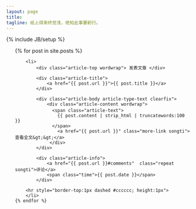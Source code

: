 ```yaml
---
layout: page
title: 
tagline: 纸上得来终觉浅，绝知此事要躬行。
---
```

{% include JB/setup %}

<ul>
	{% for post in site.posts %}
		
		<li>
			<div class="article-top wordwrap"> 发表文章 </div>

			<div class="article-title">
				<a href="{{ post.url }}">{{ post.title }}</a>
			</div>
			
			<div class="article-body article-type-text clearfix">   
				<div class="article-content wordwrap"> 
				  <span class="article-text">　
					{{ post.content | strip_html | truncatewords:100  }}
				  </span> 
					<a href="{{ post.url }}" class="more-link songti">查看全文&gt;&gt;</a> 
				 </div> 
			</div>

			<div class="article-info"> 
				<a href="{{ post.url }}#comments"  class="repeat songti">评论</a> 
				<span class="time">{{ post.date }}</span> 
			</div>

		<hr style="border-top:1px dashed #cccccc; height:1px">
		</li>
	{% endfor %}
</ul>

